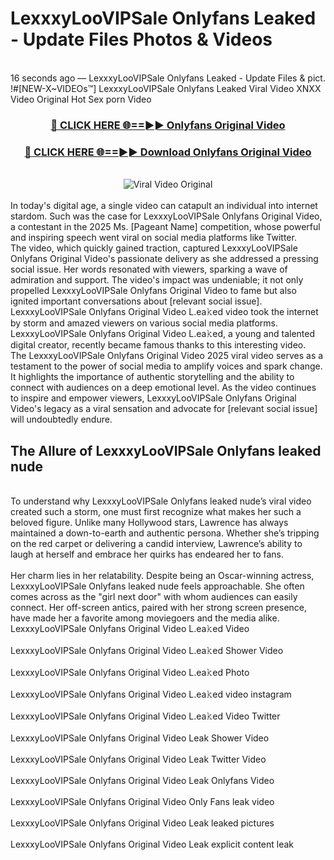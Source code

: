 # LexxxyLooVIPSale Onlyfans Leaked - Update Files Photos & Videos 
<br>
16 seconds ago — LexxxyLooVIPSale Onlyfans Leaked - Update Files & pict. !#[NEW-X~VIDEOs™] LexxxyLooVIPSale Onlyfans Leaked Viral Video XNXX Video Original Hot Sex porn Video
<br>
<div align="center">
<h3><a href="http://freeplayer.one?title=LexxxyLooVIPSale&ref=25OR" rel="nofollow">🔴 CLICK HERE 🌐==►► Onlyfans Original Video</a></h3>
<h3><a href="http://freeplayer.one?title=LexxxyLooVIPSale&ref=25OR" rel="nofollow">🔴 CLICK HERE 🌐==►► Download Onlyfans Original Video</a></h3>
<br>
<a href="http://freeplayer.one?title=LexxxyLooVIPSale&ref=25OR" rel="nofollow" data-target="animated-image.originalLink"><img src="https://i.ibb.co.com/xMMVF88/686577567.gif" alt="Viral Video Original" style="max-width: 100%; display: inline-block;" data-target="animated-image.originalImage"></a>
</div>
<br>
In today's digital age, a single video can catapult an individual into internet stardom. Such was the case for LexxxyLooVIPSale Onlyfans Original Video, a contestant in the 2025 Ms. [Pageant Name] competition, whose powerful and inspiring speech went viral on social media platforms like Twitter.
<br>
The video, which quickly gained traction, captured LexxxyLooVIPSale Onlyfans Original Video's passionate delivery as she addressed a pressing social issue. Her words resonated with viewers, sparking a wave of admiration and support. The video's impact was undeniable; it not only propelled LexxxyLooVIPSale Onlyfans Original Video to fame but also ignited important conversations about [relevant social issue].
<br>
LexxxyLooVIPSale Onlyfans Original Video L.ea𝚔ed video took the internet by storm and amazed viewers on various social media platforms. LexxxyLooVIPSale Onlyfans Original Video L.ea𝚔ed, a young and talented digital creator, recently became famous thanks to this interesting video.
<br>
The LexxxyLooVIPSale Onlyfans Original Video 2025 viral video serves as a testament to the power of social media to amplify voices and spark change. It highlights the importance of authentic storytelling and the ability to connect with audiences on a deep emotional level. As the video continues to inspire and empower viewers, LexxxyLooVIPSale Onlyfans Original Video's legacy as a viral sensation and advocate for [relevant social issue] will undoubtedly endure.
<br>
<h2>The Allure of LexxxyLooVIPSale Onlyfans leaked nude</h2>
<br>
To understand why LexxxyLooVIPSale Onlyfans leaked nude’s viral video created such a storm, one must first recognize what makes her such a beloved figure. Unlike many Hollywood stars, Lawrence has always maintained a down-to-earth and authentic persona. Whether she’s tripping on the red carpet or delivering a candid interview, Lawrence’s ability to laugh at herself and embrace her quirks has endeared her to fans.
<br><br>
Her charm lies in her relatability. Despite being an Oscar-winning actress, LexxxyLooVIPSale Onlyfans leaked nude feels approachable. She often comes across as the "girl next door" with whom audiences can easily connect. Her off-screen antics, paired with her strong screen presence, have made her a favorite among moviegoers and the media alike.
<br>
LexxxyLooVIPSale Onlyfans Original Video L.ea𝚔ed Video
<br><br>
LexxxyLooVIPSale Onlyfans Original Video L.ea𝚔ed Shower Video
<br><br>
LexxxyLooVIPSale Onlyfans Original Video L.ea𝚔ed Photo
<br><br>
LexxxyLooVIPSale Onlyfans Original Video L.ea𝚔ed video instagram
<br><br>
LexxxyLooVIPSale Onlyfans Original Video L.ea𝚔ed Video Twitter
<br><br>
LexxxyLooVIPSale Onlyfans Original Video Leak Shower Video
<br><br>
LexxxyLooVIPSale Onlyfans Original Video Leak Twitter Video
<br><br>
LexxxyLooVIPSale Onlyfans Original Video Leak Onlyfans Video
<br><br>
LexxxyLooVIPSale Onlyfans Original Video Only Fans leak video
<br><br>
LexxxyLooVIPSale Onlyfans Original Video Leak leaked pictures
<br><br>
LexxxyLooVIPSale Onlyfans Original Video Leak explicit content leak